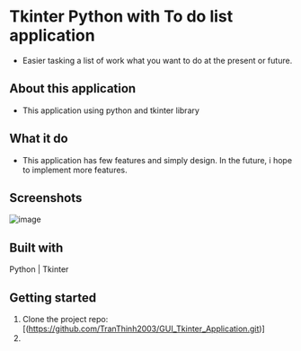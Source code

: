 # Tkinter Python with To do list application 
  - Easier tasking a list of work what you want to do at the present or future.  

## About this application 
  - This application using python and tkinter library
  
## What it do
  - This application has few features and simply design. In the future, i hope to implement more features.

## Screenshots
![image](https://github.com/TranThinh2003/GUI_Tkinter_Application/assets/148307463/5c2d74ad-14c3-4f48-b32e-d0b2f94c0526)

## Built with 
Python | Tkinter 

## Getting started 
1. Clone the project repo:
    [(https://github.com/TranThinh2003/GUI_Tkinter_Application.git)]
3. 



